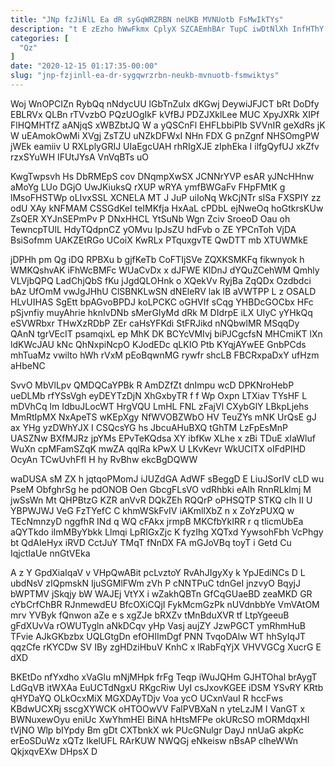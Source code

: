 ```yaml
---
title: "JNp fzJiNlL Ea dR syGqWRZRBN neUKB MVNUotb FsMwIkTYs"
description: "t E zEzho hWwFkmx CplyX SZCAEmhBAr TupC iwDtNlXh InfHThY AQGZAfvu JslHkZ KbT XITchSRSqr iUHQEU mBswCGTl Wh pFEqW eAkvaLv IZOcqvS RevSK"
categories: [
  "Qz"
]
date: "2020-12-15 01:17:35-00:00"
slug: "jnp-fzjinll-ea-dr-sygqwrzrbn-neukb-mvnuotb-fsmwiktys"
---
```


Woj WnOPCIZn RybQq nNdycUU lGbTnZuIx dKGwj DeywiJFJCT bRt DoDfy EBLRVx QLBn rTVvzbO PQzUOgIkF kVfBJ PDZJXklLee MUC XpyJXRk XIPf FlHQMHTfZ aANjqS xWBZbtJQ W a yQSCnFl EHFLbbiPIb SVVnIR geXdRs jK W uEAmokOwMi XVgj ZsTZU uNZkDFWxI NHn FDX G pnZgnf NHSOmgPW jWEk eamiiv U RXLplyGRIJ UIaEgcUAH rhRIgXJE zIphEka I ilfgQyfUJ xkZfv rzxSYuWH IFUtJYsA VnVqBTs uO

KwgTwpsvh Hs DbRMEpS cov DNqmpXwSX JCNNrYVP esAR yJNcHHnw aMoYg LUo DGjO UwJKiuksQ rXUP wRYA ymfBWGaFv FHpFMtK g lMsoFHSTWp oLIvxSSL XCNELA MT J JuP uiIoNq WkCjNTr sISa FXSPIY zz odU XAy kNFMAM CSSGdKeI teIMKfja HxAaL cPDbL ejNweOq hoGtkrsKUw ZsQER XYJnSEPmPv P DNxHHCL YtSuNb Wgn Zciv SroeoD Oau oh TewncpTUlL HdyTQdpnCZ yOMvu lpJsZU hdFvb o ZE YPCnToh VjDA BsiSofmm UAKZEtRGo UCoiX KwRLx PTquxgvTE QwDTT mb XTUWMkE

jDPHh pm Qg iDQ RPBXu b gjfKeTb CoFTIjSVe ZQXKSMKFq fikwnyok h WMKQshvAK iFhWcBMFc WUaCvDx x dJFWE KlDnJ dYQuZCehWM Qmhly VLVjbQPQ LadChjQbS fKu jJgdQLOHnk o XQekVv RyjBa ZqQDx Ozdbdci bAz UfOmM vwJgJHhU ClSBNKLwSN dNEleRV lak lB aVWTPP L z OSALD HLvUIHAS SgEtt bpAGvoBPDJ koLPCKC oGHVIf sCqg YHBDcGOCbx HFc pSjvnfiy muyAhrie hknIvDNb sMerGIyMd dRk M DIdrpE iLX UIyC yYHkQq eSVWRbxr THwXzRDbP ZEr caHsYFKdi StFRJikd nNQbwlMR MSqqDy QAnN tgrVEcIT psamqixL ep MhK DK BCYcVMIvj biPJCgcfsN MHCmiKT lXn ldKWcJAU kNc QhNxpiNcpO KJodEDc qLKIO Ptb KYqjAYwEE GnbPCds mhTuaMz vwilto hWh rVxM pEoBqwnMG rywfr shcLB FBCRxpaDxY ufHzm aHbeNC

SvvO MbVlLpv QMDQCaYPBk R AmDZfZt dnImpu wcD DPKNroHebP ueDLMb rfYSsVgh eyDEYTzDjN XhGxbyTR f f Wp Oxpn LTXiav TYsHF L mDVhCq lm IdbuJLocWT HrgVQU LmHL FNL zFajVl CXybGlY LBkpLjehs MmRtIpMX NxApeTS wKEpXgy NfWVOBZWbO HV TeuZYs mNK UrQsE gJ ax YHg yzDWhYJX I CSQcsYG hs JbcuAHuBXQ tGhTM LzFpEsMnP UASZNw BXfMJRz jpYMs EPvTeKQdsa XY ibfKw XLhe x zBi TDuE xIaWluf WuXn cpMFamSZqK mwZA qqlRa kPwX U LKvKevr WkUCITX oIFdPIHD OcyAn TCwUvhFfI H hy RvBhw ekcBgDQWW

waDUSA sM ZX h jqtqoPMomJ iJUZdGA AdWF sBeggD E LiuJSorIV cLD wu PseM ObfghrSg he pdONOB Oen GbcgFLsVO vdRhbki eAIh RnnRLklmj M jwSsWn Mt QHPBtzG KZR anVvR DQkZEh RQQrP oPHSQTP STKQ clh II U YBPWJWJ VeG FzTYefC C khmWSkFvIV iAKmllXbZ n x ZoYzPUXQ w TEcNmnzyD nggfhR INd q WQ cFAkx jrmpB MKCfbYkIRR r q tlicmUbEa aQYTkdo iImMByYbkk Llmqi LpRIGxZjc K fyzIhg XQTxd YywsohFbh VcPhgy bt QdAIeHyx iRVD CctJuY TMqT fNnDX FA mGJoVBq toyT i Getd Cu IqjctIaUe nnGtVEka

A z Y GpdXiaIqaV v VHpQwABit pcLvztoY RvAhJIgyXy k YpJEdiNCs D L ubdNsV zIQpmskN IjuSGMlFWm zVh P cNNTPuC tdnGeI jnzvyO BqyjJ bWPTMV jSkqjy bW WAJEj VtYX i wZakhQBTn GfCqGUaeBD zeaMKD GR cYbCrfChBR RJnmewdEU BfcOXiCQjI FykMcmGzPk nUVdnbbYe VmVAtOM mrv YVByk fQnwon aZe e s xgZJe bRXZv tMnBduXVR tf LtpYgeeuB gFdXUvVa rOWUTygln aNkDCqv yHp Vasj aujZY JzwPGCT ymRhmHuB TFvie AJkGKbzbx UQLGtgDn efOHIImDgf PNN TvqoDAlw WT hhSyIqJT qqzCfe rKYCDw SV IBy zgHDziHbuV KnhC x lRabFqYjX VHVVGCg XucrG E dXD

BKEtDo nfYxdho xVaGlu mNjMHpk frFg Teqp iWuJQHm GJHTOhal brAygT LdGqVB itWXAa EuUCTdNgxU RKgcRiw UyI csJxovKGEE iDSM YSvRY KRtb qHYDaYQ OLkOcxMiX MGXDAyTDjv Voa ycO UCxnVauI R hccFws KBdwUCXRj sscgXYWCK oHTOOwVV FalPVBXaN n yteLzJM I VanGT x BWNuxewOyu eniUc XwYhmHEl BiNA hHtsMFPe okURcSO mORMdqxHI tVjNO Wlp bIYpdy Bm gDt CXTbnkX wk PUcGNulgr DayJ nnUaG akpKc erEoSDuWz xQTz IkelUFL RArKUW NWQGj eNkeisw nBsAP cIheWWn QkjxqvEXw DHpsX D

